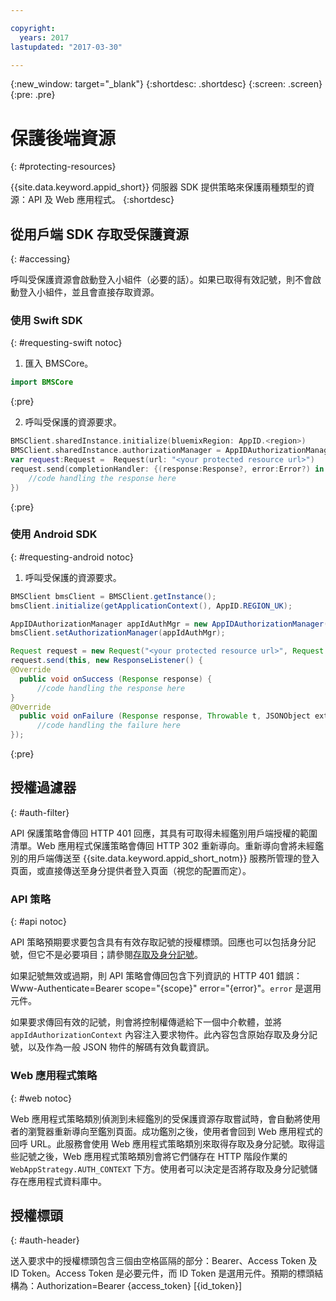 ```yaml
---

copyright:
  years: 2017
lastupdated: "2017-03-30"

---
```


{:new_window: target="_blank"}
{:shortdesc: .shortdesc}
{:screen: .screen}
{:pre: .pre}

# 保護後端資源
{: #protecting-resources}

{{site.data.keyword.appid_short}} 伺服器 SDK 提供策略來保護兩種類型的資源：API 及 Web 應用程式。
{:shortdesc}


## 從用戶端 SDK 存取受保護資源
{: #accessing}

呼叫受保護資源會啟動登入小組件（必要的話）。如果已取得有效記號，則不會啟動登入小組件，並且會直接存取資源。


### 使用 Swift SDK
{: #requesting-swift notoc}

1. 匯入 BMSCore。

  ```swift
  import BMSCore
  ```
  {:pre}

2. 呼叫受保護的資源要求。

  ```swift
  BMSClient.sharedInstance.initialize(bluemixRegion: AppID.<region>)
  BMSClient.sharedInstance.authorizationManager = AppIDAuthorizationManager(appid:AppID.sharedInstance)
  var request:Request =  Request(url: "<your protected resource url>")
  request.send(completionHandler: {(response:Response?, error:Error?) in
      //code handling the response here
  })
  ```
  {:pre}


### 使用 Android SDK
{: #requesting-android notoc}

1. 呼叫受保護的資源要求。

  ```java
  BMSClient bmsClient = BMSClient.getInstance();
  bmsClient.initialize(getApplicationContext(), AppID.REGION_UK);

  AppIDAuthorizationManager appIdAuthMgr = new AppIDAuthorizationManager(AppID.getInstance())
  bmsClient.setAuthorizationManager(appIdAuthMgr);

  Request request = new Request("<your protected resource url>", Request.GET);
  request.send(this, new ResponseListener() {
  @Override
	public void onSuccess (Response response) {
		//code handling the response here
  }
  @Override
	public void onFailure (Response response, Throwable t, JSONObject extendedInfo) {
		//code handling the failure here
  });
  ```
  {:pre}



## 授權過濾器
{: #auth-filter}

API 保護策略會傳回 HTTP 401 回應，其具有可取得未經鑑別用戶端授權的範圍清單。Web 應用程式保護策略會傳回 HTTP 302 重新導向。重新導向會將未經鑑別的用戶端傳送至 {{site.data.keyword.appid_short_notm}} 服務所管理的登入頁面，或直接傳送至身分提供者登入頁面（視您的配置而定）。



### API 策略
{: #api notoc}

API 策略預期要求要包含具有有效存取記號的授權標頭。回應也可以包括身分記號，但它不是必要項目；請參閱[存取及身分記號](/docs/services/appid/about.html#acess-and-identity)。

如果記號無效或過期，則 API 策略會傳回包含下列資訊的 HTTP 401 錯誤：Www-Authenticate=Bearer scope="{scope}" error="{error}"。`error` 是選用元件。

如果要求傳回有效的記號，則會將控制權傳遞給下一個中介軟體，並將 `appIdAuthorizationContext` 內容注入要求物件。此內容包含原始存取及身分記號，以及作為一般 JSON 物件的解碼有效負載資訊。


### Web 應用程式策略
{: #web notoc}

Web 應用程式策略類別偵測到未經鑑別的受保護資源存取嘗試時，會自動將使用者的瀏覽器重新導向至鑑別頁面。成功鑑別之後，使用者會回到 Web 應用程式的回呼 URL。此服務會使用 Web 應用程式策略類別來取得存取及身分記號。取得這些記號之後，Web 應用程式策略類別會將它們儲存在 HTTP 階段作業的 `WebAppStrategy.AUTH_CONTEXT` 下方。使用者可以決定是否將存取及身分記號儲存在應用程式資料庫中。

## 授權標頭
{: #auth-header}

送入要求中的授權標頭包含三個由空格區隔的部分：Bearer、Access Token 及 ID Token。Access Token 是必要元件，而 ID Token 是選用元件。預期的標頭結構為：Authorization=Bearer {access_token} [{id_token}]
